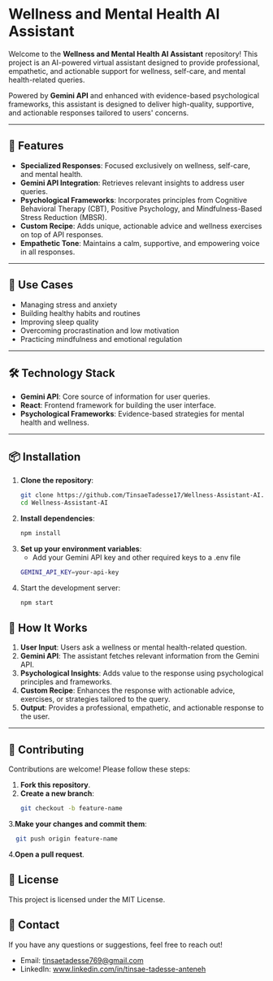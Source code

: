 # **Wellness and Mental Health AI Assistant**  

Welcome to the **Wellness and Mental Health AI Assistant** repository! This project is an AI-powered virtual assistant designed to provide professional, empathetic, and actionable support for wellness, self-care, and mental health-related queries.  

Powered by **Gemini API** and enhanced with evidence-based psychological frameworks, this assistant is designed to deliver high-quality, supportive, and actionable responses tailored to users' concerns.  

---

## 🌟 **Features**  

- **Specialized Responses**: Focused exclusively on wellness, self-care, and mental health.  
- **Gemini API Integration**: Retrieves relevant insights to address user queries.  
- **Psychological Frameworks**: Incorporates principles from Cognitive Behavioral Therapy (CBT), Positive Psychology, and Mindfulness-Based Stress Reduction (MBSR).  
- **Custom Recipe**: Adds unique, actionable advice and wellness exercises on top of API responses.  
- **Empathetic Tone**: Maintains a calm, supportive, and empowering voice in all responses.  

---

## 🎯 **Use Cases**  

- Managing stress and anxiety  
- Building healthy habits and routines  
- Improving sleep quality  
- Overcoming procrastination and low motivation  
- Practicing mindfulness and emotional regulation  

---

## 🛠️ **Technology Stack**  

- **Gemini API**: Core source of information for user queries.
- **React**: Frontend framework for building the user interface.  
- **Psychological Frameworks**: Evidence-based strategies for mental health and wellness.  

---

## 📦 **Installation**  

1. **Clone the repository**:  
   ```bash  
   git clone https://github.com/TinsaeTadesse17/Wellness-Assistant-AI.git 
   cd Wellness-Assistant-AI
   ```
2. **Install dependencies**:
    ```bash  
   npm install  
   ```
3. **Set up your environment variables**:
   -  Add your Gemini API key and other required keys to a .env file
   ```bash  
   GEMINI_API_KEY=your-api-key    
   ```
4. Start the development server:
    ```bash  
   npm start    
   ```
## 🚀 **How It Works**  

1. **User Input**: Users ask a wellness or mental health-related question.  
2. **Gemini API**: The assistant fetches relevant information from the Gemini API.  
3. **Psychological Insights**: Adds value to the response using psychological principles and frameworks.  
4. **Custom Recipe**: Enhances the response with actionable advice, exercises, or strategies tailored to the query.  
5. **Output**: Provides a professional, empathetic, and actionable response to the user.  

---

## 🤝 **Contributing**  

Contributions are welcome! Please follow these steps:  

1. **Fork this repository**.  
2. **Create a new branch**:  
   ```bash
   git checkout -b feature-name  
   ```
3.**Make your changes and commit them**:
 ```bash
   git push origin feature-name     
   ```
4.**Open a pull request**.

## 📄 **License**  
This project is licensed under the MIT License.

## 📧 **Contact**  
If you have any questions or suggestions, feel free to reach out!

- Email: tinsaetadesse769@gmail.com
- LinkedIn: www.linkedin.com/in/tinsae-tadesse-anteneh
